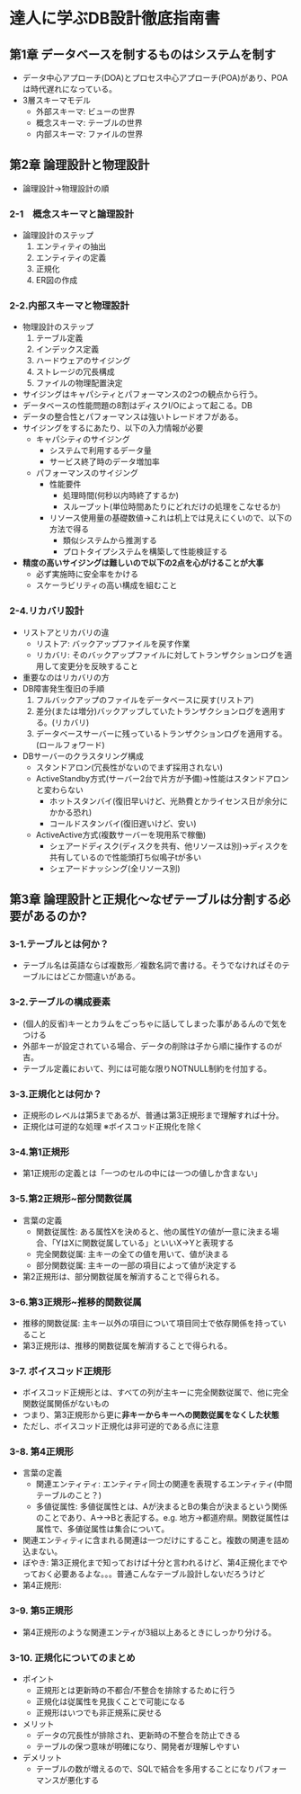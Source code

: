 # 達人に学ぶDB設計徹底指南書
## 第1章 データベースを制するものはシステムを制す
- データ中心アプローチ(DOA)とプロセス中心アプローチ(POA)があり、POAは時代遅れになっている。
- 3層スキーマモデル
    - 外部スキーマ: ビューの世界
    - 概念スキーマ: テーブルの世界
    - 内部スキーマ: ファイルの世界

## 第2章 論理設計と物理設計
- 論理設計→物理設計の順
### 2-1　概念スキーマと論理設計
- 論理設計のステップ
    1. エンティティの抽出
    1. エンティティの定義
    1. 正規化
    1. ER図の作成

### 2-2.内部スキーマと物理設計
- 物理設計のステップ
    1. テーブル定義
    1. インデックス定義
    1. ハードウェアのサイジング
    1. ストレージの冗長構成
    1. ファイルの物理配置決定
- サイジングはキャパシティとパフォーマンスの2つの観点から行う。
- データベースの性能問題の8割はディスクI/Oによって起こる。DB
- データの整合性とパフォーマンスは強いトレードオフがある。
- サイジングをするにあたり、以下の入力情報が必要
    - キャパシティのサイジング
        - システムで利用するデータ量
        - サービス終了時のデータ増加率
    - パフォーマンスのサイジング
        - 性能要件
            - 処理時間(何秒以内時終了するか)
            - スループット(単位時間あたりにどれだけの処理をこなせるか)
        - リソース使用量の基礎数値->これは机上では見えにくいので、以下の方法で得る
            - 類似システムから推測する
            - プロトタイプシステムを構築して性能検証する
- **精度の高いサイジングは難しいので以下の2点を心がけることが大事**
    - 必ず実施時に安全率をかける
    - スケーラビリティの高い構成を組むこと


### 2-4.リカバリ設計
- リストアとリカバリの違
    - リストア: バックアップファイルを戻す作業
    - リカバリ: そのバックアップファイルに対してトランザクションログを適用して変更分を反映すること
- 重要なのはリカバリの方
- DB障害発生復旧の手順
    1. フルバックアップのファイルをデータベースに戻す(リストア)
    1. 差分(または増分)バックアップしていたトランザクションログを適用する。(リカバリ)
    1. データベースサーバーに残っているトランザクションログを適用する。(ロールフォワード)
- DBサーバーのクラスタリング構成
    - スタンドアロン(冗長性がないのでまず採用されない)
    - ActiveStandby方式(サーバー2台で片方が予備)→性能はスタンドアロンと変わらない
        - ホットスタンバイ(復旧早いけど、光熱費とかライセンス日が余分にかかる恐れ)
        - コールドスタンバイ(復旧遅いけど、安い)
    - ActiveActive方式(複数サーバーを現用系で稼働)
        - シェアードディスク(ディスクを共有、他リソースは別)→ディスクを共有しているので性能頭打ち似鳴子tが多い
        - シェアードナッシング(全リソース別)

## 第3章 論理設計と正規化～なぜテーブルは分割する必要があるのか?
### 3-1.テーブルとは何か？
- テーブル名は英語ならば複数形／複数名詞で書ける。そうでなければそのテーブルにはどこか間違いがある。
### 3-2.テーブルの構成要素
- (個人的反省)キーとカラムをごっちゃに話してしまった事があるんので気をつける
- 外部キーが設定されている場合、データの削除は子から順に操作するのが吉。
- テーブル定義において、列には可能な限りNOTNULL制約を付加する。

### 3-3.正規化とは何か？
- 正規形のレベルは第5まであるが、普通は第3正規形まで理解すれば十分。
- 正規化は可逆的な処理 ※ボイスコッド正規化を除く

### 3-4.第1正規形
- 第1正規形の定義とは「一つのセルの中には一つの値しか含まない」

### 3-5.第2正規形~部分関数従属
- 言葉の定義
    - 関数従属性: ある属性Xを決めると、他の属性Yの値が一意に決まる場合、「YはXに関数従属している」といいX→Yと表現する
    - 完全関数従属: 主キーの全ての値を用いて、値が決まる
    - 部分関数従属: 主キーの一部の項目によって値が決定する
- 第2正規形は、部分関数従属を解消することで得られる。

### 3-6.第3正規形~推移的関数従属
- 推移的関数従属: 主キー以外の項目について項目同士で依存関係を持っていること
- 第3正規形は、推移的関数従属を解消することで得られる。

### 3-7. ボイスコッド正規形
- ボイスコッド正規形とは、すべての列が主キーに完全関数従属で、他に完全関数従属関係がないもの
- つまり、第3正規形から更に**非キーからキーへの関数従属をなくした状態**
- ただし、ボイスコッド正規化は非可逆的である点に注意

### 3-8. 第4正規形
- 言葉の定義
    - 関連エンティティ: エンティティ同士の関連を表現するエンティティ(中間テーブルのこと？)
    - 多値従属性: 多値従属性とは、Aが決まるとBの集合が決まるという関係のことであり、A→→Bと表記する。e.g. 地方→都道府県。関数従属性は属性で、多値従属性は集合について。
- 関連エンティティに含まれる関連は一つだけにすること。複数の関連を詰め込まない。
- ぼやき: 第3正規化まで知っておけば十分と言われるけど、第4正規化までやっておく必要あるよな。。。普通こんなテーブル設計しないだろうけど
- 第4正規形: 

### 3-9. 第5正規形
- 第4正規形のような関連エンティが3組以上あるときにしっかり分ける。
<!-- ToDo: 理解していなくても問題なく実施できそうなものだが、若干理解が曖昧 -->

### 3-10. 正規化についてのまとめ
- ポイント
    - 正規形とは更新時の不都合/不整合を排除するために行う
    - 正規化は従属性を見抜くことで可能になる
    - 正規形はいつでも非正規系に戻せる
- メリット
    - データの冗長性が排除され、更新時の不整合を防止できる
    - テーブルの保つ意味が明確になり、開発者が理解しやすい
- デメリット
    - テーブルの数が増えるので、SQLで結合を多用することになりパフォーマンスが悪化する

